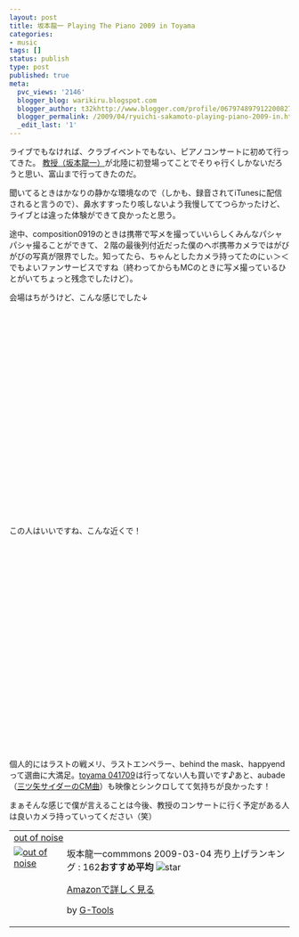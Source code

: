 ```yaml
---
layout: post
title: 坂本龍一 Playing The Piano 2009 in Toyama
categories:
- music
tags: []
status: publish
type: post
published: true
meta:
  pvc_views: '2146'
  blogger_blog: warikiru.blogspot.com
  blogger_author: t32khttp://www.blogger.com/profile/06797489791220082722noreply@blogger.com
  blogger_permalink: /2009/04/ryuichi-sakamoto-playing-piano-2009-in.html
  _edit_last: '1'
---
```

ライブでもなければ、クラブイベントでもない、ピアノコンサートに初めて行ってきた。
<a href="http://twitter.com/ryuichisakamoto">教授（坂本龍一）</a>が北陸に初登場ってことでそりゃ行くしかないだろうと思い、富山まで行ってきたのだ。

聞いてるときはかなりの静かな環境なので（しかも、録音されてiTunesに配信されると言うので）、鼻水すすったり咳しないよう我慢しててつらかったけど、ライブとは違った体験ができて良かったと思う。

途中、composition0919のときは携帯で写メを撮っていいらしくみんなパシャパシャ撮ることができて、２階の最後列付近だった僕のヘボ携帯カメラではがびがびの写真が限界でした。知ってたら、ちゃんとしたカメラ持ってたのにぃ＞＜　でもよいファンサービスですね（終わってからもMCのときに写メ撮っているひとがいてちょっと残念でしたけど）。

会場はちがうけど、こんな感じでした↓
<object classid="clsid:d27cdb6e-ae6d-11cf-96b8-444553540000" width="480" height="385" codebase="http://download.macromedia.com/pub/shockwave/cabs/flash/swflash.cab#version=6,0,40,0"><param name="allowFullScreen" value="true" /><param name="allowscriptaccess" value="always" /><param name="src" value="http://www.youtube.com/v/MvP8RrXwVvQ&amp;hl=ja&amp;fs=1" /><param name="allowfullscreen" value="true" /><embed type="application/x-shockwave-flash" width="480" height="385" src="http://www.youtube.com/v/MvP8RrXwVvQ&amp;hl=ja&amp;fs=1" allowscriptaccess="always" allowfullscreen="true"></embed></object>

この人はいいですね、こんな近くで！
<object classid="clsid:d27cdb6e-ae6d-11cf-96b8-444553540000" width="480" height="385" codebase="http://download.macromedia.com/pub/shockwave/cabs/flash/swflash.cab#version=6,0,40,0"><param name="allowFullScreen" value="true" /><param name="allowscriptaccess" value="always" /><param name="src" value="http://www.youtube.com/v/BMr5RDtVpOI&amp;hl=ja&amp;fs=1" /><param name="allowfullscreen" value="true" /><embed type="application/x-shockwave-flash" width="480" height="385" src="http://www.youtube.com/v/BMr5RDtVpOI&amp;hl=ja&amp;fs=1" allowscriptaccess="always" allowfullscreen="true"></embed></object>

個人的にはラストの戦メリ、ラストエンペラー、behind the mask、happyendって選曲に大満足。<a href="http://click.linksynergy.com/fs-bin/click?id=kcfEREctGGM&amp;offerid=94348.747757686&amp;type=10&amp;subid=">toyama 041709</a><img src="http://ad.linksynergy.com/fs-bin/show?id=kcfEREctGGM&amp;bids=94348.747757686&amp;type=10&amp;subid=" alt="icon" width="1" height="1" />は行ってない人も買いです♪あと、aubade（<a href="http://www.asahiinryo.co.jp/mitsuya-cider/housou/cm_quality.html"><span class="f12">三ツ矢サイダーのCM曲</span></a>）も映像とシンクロしてて気持ちが良かったす！

まぁそんな感じで僕が言えることは今後、教授のコンサートに行く予定がある人は良いカメラ持っていってください（笑）
<table border="0" cellpadding="5">
<tbody>
<tr>
<td colspan="2"><a href="http://www.amazon.co.jp/out-noise-%E5%9D%82%E6%9C%AC%E9%BE%8D%E4%B8%80/dp/B001OFB8HE%3FSubscriptionId%3D0G91FPYVW6ZGWBH4Y9G2%26tag%3Dwarikiru-22%26linkCode%3Dxm2%26camp%3D2025%26creative%3D165953%26creativeASIN%3DB001OFB8HE" target="_blank">out of noise</a><img src="http://www.assoc-amazon.jp/e/ir?t=warikiru-22&amp;l=ur2&amp;o=9" border="0" alt="" width="1" height="1" /></td>
</tr>
<tr>
<td valign="top"><a href="http://www.amazon.co.jp/out-noise-%E5%9D%82%E6%9C%AC%E9%BE%8D%E4%B8%80/dp/B001OFB8HE%3FSubscriptionId%3D0G91FPYVW6ZGWBH4Y9G2%26tag%3Dwarikiru-22%26linkCode%3Dxm2%26camp%3D2025%26creative%3D165953%26creativeASIN%3DB001OFB8HE" target="_blank"><img src="http://ecx.images-amazon.com/images/I/31BvViz2HSL._SL160_.jpg" border="0" alt="out of noise" /></a></td>
<td valign="top"><span>坂本龍一commmons  2009-03-04
売り上げランキング : 162<strong>おすすめ平均 </strong><img src="http://g-images.amazon.com/images/G/01/detail/stars-4-0.gif" alt="star" />

<a href="http://www.amazon.co.jp/out-noise-%E5%9D%82%E6%9C%AC%E9%BE%8D%E4%B8%80/dp/B001OFB8HE%3FSubscriptionId%3D0G91FPYVW6ZGWBH4Y9G2%26tag%3Dwarikiru-22%26linkCode%3Dxm2%26camp%3D2025%26creative%3D165953%26creativeASIN%3DB001OFB8HE" target="_blank">Amazonで詳しく見る</a>

</span><span> by <a href="http://www.goodpic.com/mt/aws/index.html">G-Tools</a></span></td>
</tr>
</tbody>
</table>
